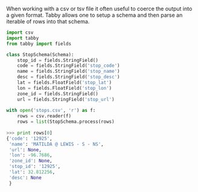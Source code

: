 When working with a csv or tsv file it often useful to coerce the output into a given format. 
Tabby allows one to setup a schema and then parse an iterable of rows into that schema.

```python
import csv
import tabby
from tabby import fields

class StopSchema(Schema):
    stop_id = fields.StringField()
    code = fields.StringField('stop_code')
    name = fields.StringField('stop_name')
    desc = fields.StringField('stop_desc')
    lat = fields.FloatField('stop_lat')
    lon = fields.FloatField('stop_lon')
    zone_id = fields.StringField()
    url = fields.StringField('stop_url')
                
with open('stops.csv', 'r') as f:
    rows = csv.reader(f)
    rows = list(StopSchema.process(rows)
      
>>> print rows[0]
{'code': '12925', 
 'name': 'MATILDA @ LEWIS - S - NS',
 'url': None,
 'lon': -96.7686,
 'zone_id': None,
 'stop_id': '12925', 
 'lat': 32.812256, 
 'desc': None
 }
```                